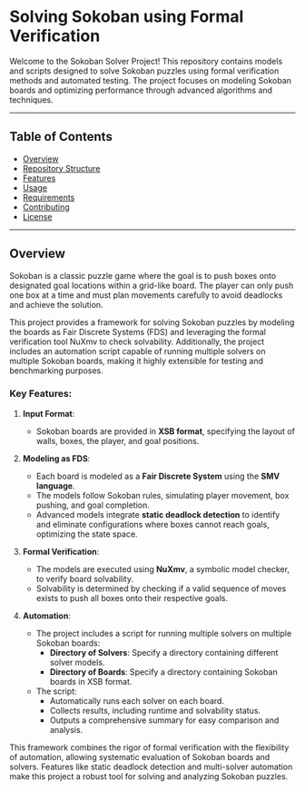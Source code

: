 # Solving Sokoban using Formal Verification
Welcome to the Sokoban Solver Project!
This repository contains models and scripts designed to solve Sokoban puzzles using formal verification methods and automated testing.
The project focuses on modeling Sokoban boards and optimizing performance through advanced algorithms and techniques.


---

## Table of Contents
- [Overview](#overview)
- [Repository Structure](#repository-structure)
- [Features](#features)
- [Usage](#usage)
- [Requirements](#requirements)
- [Contributing](#contributing)
- [License](#license)

---
## Overview

Sokoban is a classic puzzle game where the goal is to push boxes onto designated goal locations within a grid-like board. 
The player can only push one box at a time and must plan movements carefully to avoid deadlocks and achieve the solution.

This project provides a framework for solving Sokoban puzzles by modeling the boards as Fair Discrete Systems (FDS) and leveraging the formal verification tool NuXmv to check solvability. Additionally, the project includes an automation script capable of running multiple solvers on multiple Sokoban boards, making it highly extensible for testing and benchmarking purposes.


### Key Features:

1. **Input Format**:
   - Sokoban boards are provided in **XSB format**, specifying the layout of walls, boxes, the player, and goal positions.

2. **Modeling as FDS**:
   - Each board is modeled as a **Fair Discrete System** using the **SMV language**.
   - The models follow Sokoban rules, simulating player movement, box pushing, and goal completion.
   - Advanced models integrate **static deadlock detection** to identify and eliminate configurations where boxes cannot reach goals, optimizing the state space.

3. **Formal Verification**:
   - The models are executed using **NuXmv**, a symbolic model checker, to verify board solvability.
   - Solvability is determined by checking if a valid sequence of moves exists to push all boxes onto their respective goals.

4. **Automation**:
   - The project includes a script for running multiple solvers on multiple Sokoban boards:
     - **Directory of Solvers**: Specify a directory containing different solver models.
     - **Directory of Boards**: Specify a directory containing Sokoban boards in XSB format.
   - The script:
     - Automatically runs each solver on each board.
     - Collects results, including runtime and solvability status.
     - Outputs a comprehensive summary for easy comparison and analysis.

This framework combines the rigor of formal verification with the flexibility of automation, allowing systematic evaluation of Sokoban boards and solvers. Features like static deadlock detection and multi-solver automation make this project a robust tool for solving and analyzing Sokoban puzzles.


